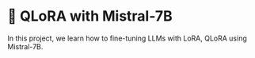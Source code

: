 # :tanabata_tree: QLoRA with Mistral-7B

In this project, we learn how to fine-tuning LLMs with LoRA, QLoRA using Mistral-7B.

